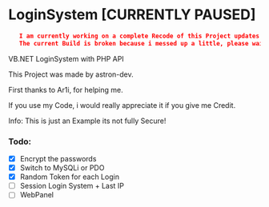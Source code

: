 # LoginSystem [CURRENTLY PAUSED]
```json
   I am currently working on a complete Recode of this Project updates Soon!
   The current Build is broken because i messed up a little, please wait for the Update
```
VB.NET LoginSystem with PHP API

This Project was made by astron-dev.

First thanks to Ar1i, for helping me.

If you use my Code, i would really appreciate it if you give me Credit.

Info:
This is just an Example its not fully Secure!

### Todo:
- [x] Encrypt the passwords
- [x] Switch to MySQLi or PDO
- [x] Random Token for each Login
- [ ] Session Login System + Last IP
- [ ] WebPanel
